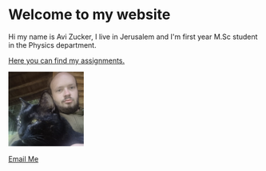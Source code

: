 # Welcome to my website

Hi my name is Avi Zucker, I live in Jerusalem and I'm first year M.Sc student in the Physics department.

[Here you can find my assignments.](https://github.com/Avi-Zucker/python-course-assignments)


<img src="pic.png" alt="placeholder" width="30%" height="30%">







[Email Me](mailto:abraham.zucker%40weizmann.ac.il)

